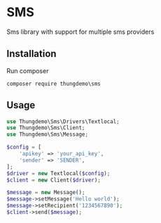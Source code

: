 # SMS
Sms library with support for multiple sms providers

## Installation
Run composer 
```
composer require thungdemo\sms
```
## Usage
```php
use Thungdemo\Sms\Drivers\Textlocal;
use Thungdemo\Sms\Client;
use Thungdemo\Sms\Message;

$config = [
    'apikey' => 'your_api_key',
    'sender' => 'SENDER',
];
$driver = new Textlocal($config);
$client = new Client($driver);

$message = new Message();
$message->setMessage('Hello world');
$message->setRecipient('1234567890');
$client->send($message);
```
